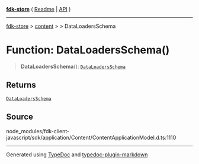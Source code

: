 [**fdk-store**](../../../README.md) ( [Readme](../../../README.md) \| [API](../../../API.md) )

---

[fdk-store](../../../API.md) > [content](../../README.md) > [<internal>](../README.md) > DataLoadersSchema

# Function: DataLoadersSchema()

> **DataLoadersSchema**(): [`DataLoadersSchema`](../type-aliases/type-alias.DataLoadersSchema.md)

## Returns

[`DataLoadersSchema`](../type-aliases/type-alias.DataLoadersSchema.md)

## Source

node_modules/fdk-client-javascript/sdk/application/Content/ContentApplicationModel.d.ts:1110

---

Generated using [TypeDoc](https://typedoc.org/) and [typedoc-plugin-markdown](https://www.npmjs.com/package/typedoc-plugin-markdown)
